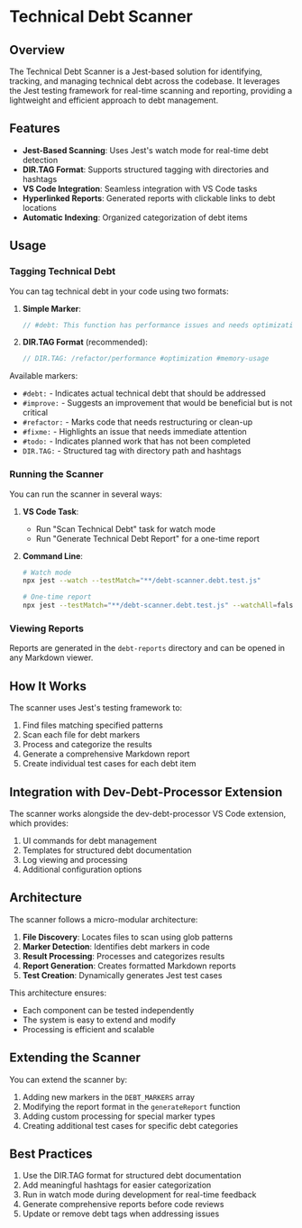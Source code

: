 # Technical Debt Scanner

## Overview

The Technical Debt Scanner is a Jest-based solution for identifying, tracking, and managing technical debt across the codebase. It leverages the Jest testing framework for real-time scanning and reporting, providing a lightweight and efficient approach to debt management.

## Features

- **Jest-Based Scanning**: Uses Jest's watch mode for real-time debt detection
- **DIR.TAG Format**: Supports structured tagging with directories and hashtags
- **VS Code Integration**: Seamless integration with VS Code tasks
- **Hyperlinked Reports**: Generated reports with clickable links to debt locations
- **Automatic Indexing**: Organized categorization of debt items

## Usage

### Tagging Technical Debt

You can tag technical debt in your code using two formats:

1. **Simple Marker**:

   ```javascript
   // #debt: This function has performance issues and needs optimization
   ```

2. **DIR.TAG Format** (recommended):

   ```javascript
   // DIR.TAG: /refactor/performance #optimization #memory-usage
   ```

Available markers:

- `#debt:` - Indicates actual technical debt that should be addressed
- `#improve:` - Suggests an improvement that would be beneficial but is not critical
- `#refactor:` - Marks code that needs restructuring or clean-up
- `#fixme:` - Highlights an issue that needs immediate attention
- `#todo:` - Indicates planned work that has not been completed
- `DIR.TAG:` - Structured tag with directory path and hashtags

### Running the Scanner

You can run the scanner in several ways:

1. **VS Code Task**:
   - Run "Scan Technical Debt" task for watch mode
   - Run "Generate Technical Debt Report" for a one-time report

2. **Command Line**:

   ```bash
   # Watch mode
   npx jest --watch --testMatch="**/debt-scanner.debt.test.js"

   # One-time report
   npx jest --testMatch="**/debt-scanner.debt.test.js" --watchAll=false
   ```

### Viewing Reports

Reports are generated in the `debt-reports` directory and can be opened in any Markdown viewer.

## How It Works

The scanner uses Jest's testing framework to:

1. Find files matching specified patterns
2. Scan each file for debt markers
3. Process and categorize the results
4. Generate a comprehensive Markdown report
5. Create individual test cases for each debt item

## Integration with Dev-Debt-Processor Extension

The scanner works alongside the dev-debt-processor VS Code extension, which provides:

1. UI commands for debt management
2. Templates for structured debt documentation
3. Log viewing and processing
4. Additional configuration options

## Architecture

The scanner follows a micro-modular architecture:

1. **File Discovery**: Locates files to scan using glob patterns
2. **Marker Detection**: Identifies debt markers in code
3. **Result Processing**: Processes and categorizes results
4. **Report Generation**: Creates formatted Markdown reports
5. **Test Creation**: Dynamically generates Jest test cases

This architecture ensures:

- Each component can be tested independently
- The system is easy to extend and modify
- Processing is efficient and scalable

## Extending the Scanner

You can extend the scanner by:

1. Adding new markers in the `DEBT_MARKERS` array
2. Modifying the report format in the `generateReport` function
3. Adding custom processing for special marker types
4. Creating additional test cases for specific debt categories

## Best Practices

1. Use the DIR.TAG format for structured debt documentation
2. Add meaningful hashtags for easier categorization
3. Run in watch mode during development for real-time feedback
4. Generate comprehensive reports before code reviews
5. Update or remove debt tags when addressing issues
